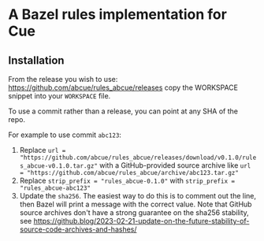 # A Bazel rules implementation for Cue

## Installation

From the release you wish to use:
<https://github.com/abcue/rules_abcue/releases>
copy the WORKSPACE snippet into your `WORKSPACE` file.

To use a commit rather than a release, you can point at any SHA of the repo.

For example to use commit `abc123`:

1. Replace `url = "https://github.com/abcue/rules_abcue/releases/download/v0.1.0/rules_abcue-v0.1.0.tar.gz"` with a GitHub-provided source archive like `url = "https://github.com/abcue/rules_abcue/archive/abc123.tar.gz"`
1. Replace `strip_prefix = "rules_abcue-0.1.0"` with `strip_prefix = "rules_abcue-abc123"`
1. Update the `sha256`. The easiest way to do this is to comment out the line, then Bazel will
   print a message with the correct value. Note that GitHub source archives don't have a strong
   guarantee on the sha256 stability, see
   <https://github.blog/2023-02-21-update-on-the-future-stability-of-source-code-archives-and-hashes/>
